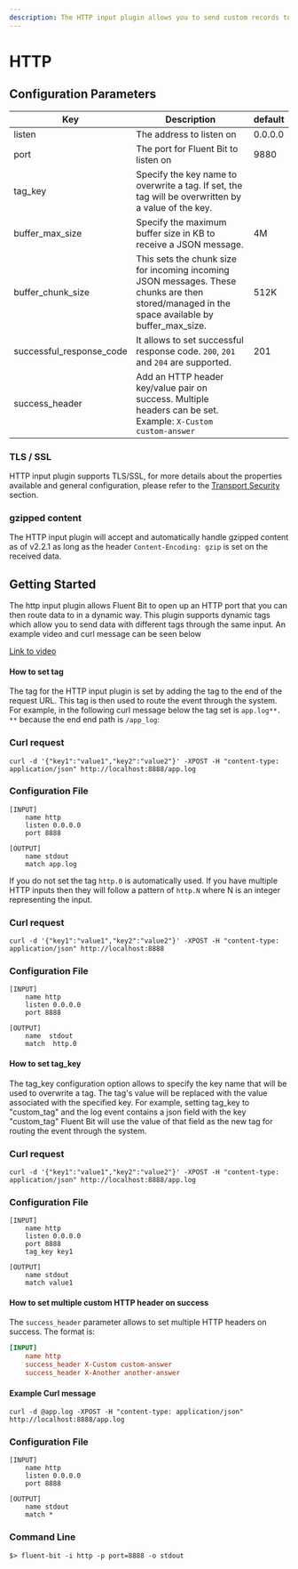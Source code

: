```yaml
---
description: The HTTP input plugin allows you to send custom records to an HTTP endpoint.
---
```


# HTTP

## Configuration Parameters

| **Key**                  | Description                                                                                                                                   | default |
|--------------------------|-----------------------------------------------------------------------------------------------------------------------------------------------|---------|
| listen                   | The address to listen on                                                                                                                      | 0.0.0.0 |
| port                     | The port for Fluent Bit to listen on                                                                                                          | 9880    |
| tag_key                  | Specify the key name to overwrite a tag. If set, the tag will be overwritten by a value of the key.                                           |         |
| buffer_max_size          | Specify the maximum buffer size in KB to receive a JSON message.                                                                              | 4M      |
| buffer_chunk_size        | This sets the chunk size for incoming incoming JSON messages. These chunks are then stored/managed in the space available by buffer_max_size. | 512K    |
| successful_response_code | It allows to set successful response code. `200`, `201` and `204` are supported.                                                              | 201     |
| success_header           | Add an HTTP header key/value pair on success. Multiple headers can be set. Example: `X-Custom custom-answer`                                  |         |

### TLS / SSL

HTTP input plugin supports TLS/SSL, for more details about the properties available and general configuration, please refer to the [Transport Security](https://docs.fluentbit.io/manual/administration/transport-security) section.

### gzipped content

The HTTP input plugin will accept and automatically handle gzipped content as of v2.2.1 as long as the header `Content-Encoding: gzip` is set on the received data.

## Getting Started

The http input plugin allows Fluent Bit to open up an HTTP port that you can then route data to in a dynamic way. This plugin supports dynamic tags which allow you to send data with different tags through the same input. An example video and curl message can be seen below

[Link to video](https://asciinema.org/a/375571)

#### How to set tag

The tag for the HTTP input plugin is set by adding the tag to the end of the request URL. This tag is then used to route the event through the system.
For example, in the following curl message below the tag set is `app.log**. **` because the end end path is `/app_log`:

### Curl request

```
curl -d '{"key1":"value1","key2":"value2"}' -XPOST -H "content-type: application/json" http://localhost:8888/app.log
```

### Configuration File

```
[INPUT]
    name http
    listen 0.0.0.0
    port 8888

[OUTPUT]
    name stdout
    match app.log
```


If you do not set the tag `http.0` is automatically used. If you have multiple HTTP inputs then they will follow a pattern of `http.N` where N is an integer representing the input.

### Curl request

```
curl -d '{"key1":"value1","key2":"value2"}' -XPOST -H "content-type: application/json" http://localhost:8888
```

### Configuration File

```
[INPUT]
    name http
    listen 0.0.0.0
    port 8888

[OUTPUT]
    name  stdout
    match  http.0
```


#### How to set tag_key

The tag_key configuration option allows to specify the key name that will be used to overwrite a tag. The tag's value will be replaced with the value associated with the specified key. For example, setting tag_key to "custom_tag" and the log event contains a json field with the key "custom_tag" Fluent Bit will use the value of that field as the new tag for routing the event through the system.

### Curl request

```
curl -d '{"key1":"value1","key2":"value2"}' -XPOST -H "content-type: application/json" http://localhost:8888/app.log
```

### Configuration File


```
[INPUT]
    name http
    listen 0.0.0.0
    port 8888
    tag_key key1

[OUTPUT]
    name stdout
    match value1
```


#### How to set multiple custom HTTP header on success

The `success_header` parameter allows to set multiple HTTP headers on success. The format is:

```ini
[INPUT]
    name http
    success_header X-Custom custom-answer
    success_header X-Another another-answer
```


#### Example Curl message

```
curl -d @app.log -XPOST -H "content-type: application/json" http://localhost:8888/app.log
```

### Configuration File

```
[INPUT]
    name http
    listen 0.0.0.0
    port 8888

[OUTPUT]
    name stdout
    match *
```

### Command Line

```
$> fluent-bit -i http -p port=8888 -o stdout
```
